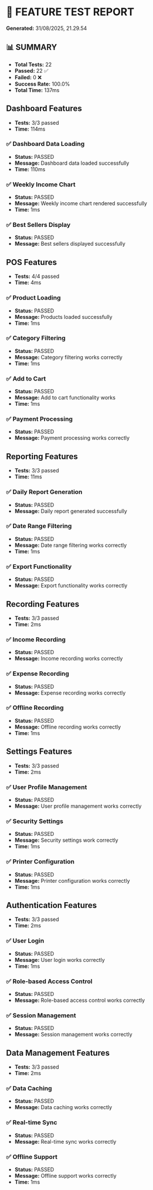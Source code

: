 # 🧪 FEATURE TEST REPORT

**Generated:** 31/08/2025, 21.29.54

## 📊 SUMMARY

- **Total Tests:** 22
- **Passed:** 22 ✅
- **Failed:** 0 ❌
- **Success Rate:** 100.0%
- **Total Time:** 137ms

## Dashboard Features

- **Tests:** 3/3 passed
- **Time:** 114ms

### ✅ Dashboard Data Loading
- **Status:** PASSED
- **Message:** Dashboard data loaded successfully
- **Time:** 110ms

### ✅ Weekly Income Chart
- **Status:** PASSED
- **Message:** Weekly income chart rendered successfully
- **Time:** 1ms

### ✅ Best Sellers Display
- **Status:** PASSED
- **Message:** Best sellers displayed successfully

## POS Features

- **Tests:** 4/4 passed
- **Time:** 4ms

### ✅ Product Loading
- **Status:** PASSED
- **Message:** Products loaded successfully
- **Time:** 1ms

### ✅ Category Filtering
- **Status:** PASSED
- **Message:** Category filtering works correctly
- **Time:** 1ms

### ✅ Add to Cart
- **Status:** PASSED
- **Message:** Add to cart functionality works
- **Time:** 1ms

### ✅ Payment Processing
- **Status:** PASSED
- **Message:** Payment processing works correctly

## Reporting Features

- **Tests:** 3/3 passed
- **Time:** 11ms

### ✅ Daily Report Generation
- **Status:** PASSED
- **Message:** Daily report generated successfully

### ✅ Date Range Filtering
- **Status:** PASSED
- **Message:** Date range filtering works correctly
- **Time:** 1ms

### ✅ Export Functionality
- **Status:** PASSED
- **Message:** Export functionality works correctly

## Recording Features

- **Tests:** 3/3 passed
- **Time:** 2ms

### ✅ Income Recording
- **Status:** PASSED
- **Message:** Income recording works correctly

### ✅ Expense Recording
- **Status:** PASSED
- **Message:** Expense recording works correctly

### ✅ Offline Recording
- **Status:** PASSED
- **Message:** Offline recording works correctly
- **Time:** 1ms

## Settings Features

- **Tests:** 3/3 passed
- **Time:** 2ms

### ✅ User Profile Management
- **Status:** PASSED
- **Message:** User profile management works correctly

### ✅ Security Settings
- **Status:** PASSED
- **Message:** Security settings work correctly
- **Time:** 1ms

### ✅ Printer Configuration
- **Status:** PASSED
- **Message:** Printer configuration works correctly
- **Time:** 1ms

## Authentication Features

- **Tests:** 3/3 passed
- **Time:** 2ms

### ✅ User Login
- **Status:** PASSED
- **Message:** User login works correctly
- **Time:** 1ms

### ✅ Role-based Access Control
- **Status:** PASSED
- **Message:** Role-based access control works correctly

### ✅ Session Management
- **Status:** PASSED
- **Message:** Session management works correctly

## Data Management Features

- **Tests:** 3/3 passed
- **Time:** 2ms

### ✅ Data Caching
- **Status:** PASSED
- **Message:** Data caching works correctly

### ✅ Real-time Sync
- **Status:** PASSED
- **Message:** Real-time sync works correctly

### ✅ Offline Support
- **Status:** PASSED
- **Message:** Offline support works correctly
- **Time:** 1ms


